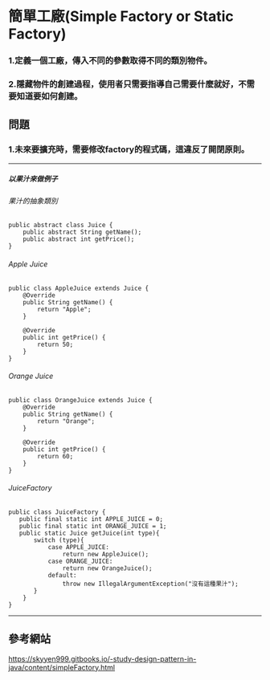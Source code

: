 # 簡單工廠(Simple Factory or Static Factory)

### 1.定義一個工廠，傳入不同的參數取得不同的類別物件。
### 2.隱藏物件的創建過程，使用者只需要指導自己需要什麼就好，不需要知道要如何創建。

## 問題
### 1.未來要擴充時，需要修改factory的程式碼，這違反了開閉原則。
--------------------------------------
##### 以果汁來做例子
###### 果汁的抽象類別
    public abstract class Juice {
        public abstract String getName();
        public abstract int getPrice();
    }

###### Apple Juice
    public class AppleJuice extends Juice {
        @Override
        public String getName() {
            return "Apple";
        }

        @Override
        public int getPrice() {
            return 50;
        }
    }

###### Orange Juice
    public class OrangeJuice extends Juice {
        @Override
        public String getName() {
            return "Orange";
        }
    
        @Override
        public int getPrice() {
            return 60;
        }
    }

###### JuiceFactory
    public class JuiceFactory {
       public final static int APPLE_JUICE = 0;
       public final static int ORANGE_JUICE = 1;
       public static Juice getJuice(int type){
           switch (type){
               case APPLE_JUICE:
                   return new AppleJuice();
               case ORANGE_JUICE:
                   return new OrangeJuice();
               default:
                   throw new IllegalArgumentException("沒有這種果汁");
           }
        }
    }

    
------------------------------------
##  參考網站

https://skyyen999.gitbooks.io/-study-design-pattern-in-java/content/simpleFactory.html
